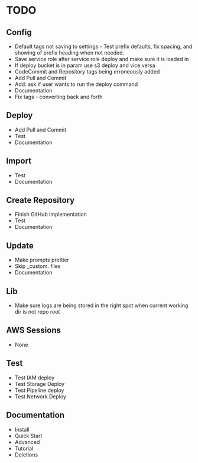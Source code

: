 # TODO

## Config

- Default tags not saving to settings - Test prefix defaults, fix spacing, and showing of prefix heading when not needed.
- Save service role after service role deploy and make sure it is loaded in
- If deploy bucket is in param use s3 deploy and vice versa
- CodeCommit and Repository tags being erroneously added
- Add Pull and Commit
- Add: ask if user wants to run the deploy command
- Documentation
- Fix tags - converting back and forth

## Deploy

- Add Pull and Commit
- Test
- Documentation

## Import

- Test
- Documentation

## Create Repository

- Finish GitHub implementation
- Test
- Documentation

## Update

- Make prompts prettier
- Skip _custom. files
- Documentation

## Lib

- Make sure logs are being stored in the right spot when current working dir is not repo root

## AWS Sessions

- None

## Test

- Test IAM deploy
- Test Storage Deploy
- Test Pipeline deploy
- Test Network Deploy

## Documentation

- Install
- Quick Start
- Advanced
- Tutorial
- Deletions
